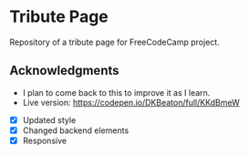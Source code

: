 # Tribute Page

Repository of a tribute page for FreeCodeCamp project.

## Acknowledgments

- I plan to come back to this to improve it as I learn.
- Live version: https://codepen.io/DKBeaton/full/KKdBmeW
- [X] Updated style
- [X] Changed backend elements
- [X] Responsive
